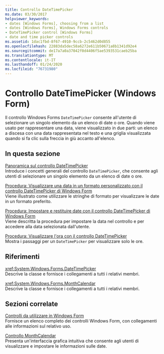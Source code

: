```yaml
---
title: Controllo DateTimePicker
ms.date: 03/30/2017
helpviewer_keywords:
- dates [Windows Forms], choosing from a list
- dates [Windows Forms], Windows Forms controls
- DateTimePicker control [Windows Forms]
- date and time picker controls
ms.assetid: 1dac1fbd-8f67-4910-9ccb-2c5462d0d855
ms.openlocfilehash: 22883da5dec58a6272e611b50671a8b1341d92e4
ms.sourcegitcommit: de17a7a0a37042f0d4406f5ae5393531caeb25ba
ms.translationtype: MT
ms.contentlocale: it-IT
ms.lasthandoff: 01/24/2020
ms.locfileid: "76731980"
---
```

# <a name="datetimepicker-control-windows-forms"></a>Controllo DateTimePicker (Windows Form)
Il controllo Windows Forms `DateTimePicker` consente all'utente di selezionare un singolo elemento da un elenco di date o ore. Quando viene usato per rappresentare una data, viene visualizzato in due parti: un elenco a discesa con una data rappresentata nel testo e una griglia visualizzata quando si fa clic sulla freccia in giù accanto all'elenco.  
  
## <a name="in-this-section"></a>In questa sezione  
 [Panoramica sul controllo DateTimePicker](datetimepicker-control-overview-windows-forms.md)  
 Introduce i concetti generali del controllo `DateTimePicker`, che consente agli utenti di selezionare un singolo elemento da un elenco di date o ore.  
  
 [Procedura: Visualizzare una data in un formato personalizzato con il controllo DateTimePicker di Windows Form](display-a-date-in-a-custom-format-with-wf-datetimepicker-control.md)  
 Viene illustrato come utilizzare le stringhe di formato per visualizzare le date in un formato preferito.  
  
 [Procedura: Impostare e restituire date con il controllo DateTimePicker di Windows Form](how-to-set-and-return-dates-with-the-windows-forms-datetimepicker-control.md)  
 Viene descritta la procedura per impostare la data nel controllo e per accedere alla data selezionata dall'utente.  
  
 [Procedura: Visualizzare l'ora con il controllo DateTimePicker](how-to-display-time-with-the-datetimepicker-control.md)  
 Mostra i passaggi per un `DateTimePicker` per visualizzare solo le ore.  
  
## <a name="reference"></a>Riferimenti  
 <xref:System.Windows.Forms.DateTimePicker>  
 Descrive la classe e fornisce i collegamenti a tutti i relativi membri.  
  
 <xref:System.Windows.Forms.MonthCalendar>  
 Descrive la classe e fornisce i collegamenti a tutti i relativi membri.  
  
## <a name="related-sections"></a>Sezioni correlate  
 [Controlli da utilizzare in Windows Form](controls-to-use-on-windows-forms.md)  
 Fornisce un elenco completo dei controlli Windows Form, con collegamenti alle informazioni sul relativo uso.  
  
 [Controllo MonthCalendar](monthcalendar-control-windows-forms.md)  
 Presenta un'interfaccia grafica intuitiva che consente agli utenti di visualizzare e impostare le informazioni sulle date.
